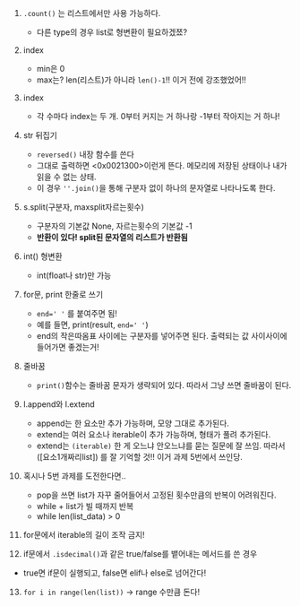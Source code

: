 1. `.count()` 는 리스트에서만 사용 가능하다. 
   - 다른 type의 경우 list로 형변환이 필요하겠쬬?
2. index
   - min은 0
   - max는? len(리스트)가 아니라 `len()-1`!! 이거 전에 강조했었어!!
3. index
   - 각 수마다 index는 두 개. 0부터 커지는 거 하나랑 -1부터 작아지는 거 하나!
4. str 뒤집기
   - `reversed()` 내장 함수를 쓴다
   - 그대로 출력하면 <0x0021300>이런게 뜬다. 메모리에 저장된 상태이나 내가 읽을 수 없는 상태. 
   - 이 경우 `''.join()`을 통해 구분자 없이 하나의 문자열로 나타나도록 한다. 
5. s.split(구분자, maxsplit자르는횟수)
   - 구분자의 기본값 None, 자르는횟수의 기본값 -1
   - **반환이 있다! split된 문자열의 리스트가 반환됨** 
  
6. int() 형변환
   - int(float나 str)만 가능
  
7. for문, print 한줄로 쓰기
   - `end=' '` 를 붙여주면 됨!
   - 예를 들면, print(result, `end=' '`) 
   - end의 작은따옴표 사이에는 구분자를 넣어주면 된다. 출력되는 값 사이사이에 들어가면 좋겠는거!
8. 줄바꿈
   - `print()`함수는 줄바꿈 문자가 생략되어 있다. 따라서 그냥 쓰면 줄바꿈이 된다. 
9.  l.append와 l.extend
    - append는 한 요소만 추가 가능하며, 모양 그대로 추가된다.
    - extend는 여러 요소나 iterable이 추가 가능하며, 형태가 풀려 추가된다. 
    - extend는 `(iterable)` 한 게 오느냐 안오느냐를 묻는 질문에 잘 쓰임. 따라서 ([요소1개짜리list]) 를 잘 기억할 것!! 이거 과제 5번에서 쓰인당.
10. 혹시나 5번 과제를 도전한다면..
    - pop을 쓰면 list가 자꾸 줄어들어서 고정된 횟수만큼의 반복이 어려워진다.
    - while + list가 빌 때까지 반복
    - while len(list_data) > 0 
11. for문에서 iterable의 길이 조작 금지!
12. if문에서 `.isdecimal()`과 같은 true/false를 뱉어내는 메서드를 쓴 경우
   - true면 if문이 실행되고, false면 elif나 else로 넘어간다!
13. `for i in range(len(list))` -> range 수만큼 돈다!
